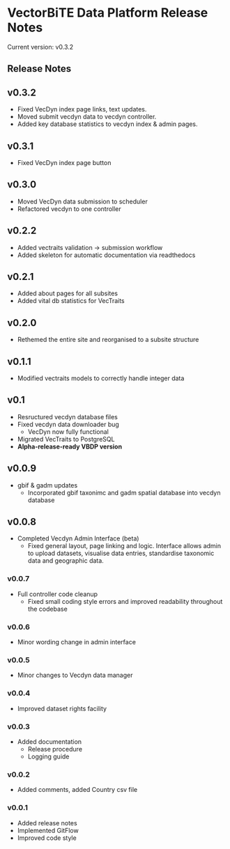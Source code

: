 # VectorBiTE Data Platform Release Notes
Current version: v0.3.2
## Release Notes

## v0.3.2
- Fixed VecDyn index page links, text updates. 
- Moved submit vecdyn data to vecdyn controller. 
- Added key database statistics to vecdyn index & admin pages. 


## v0.3.1
- Fixed VecDyn index page button

## v0.3.0
- Moved VecDyn data submission to scheduler
- Refactored vecdyn to one controller

## v0.2.2
- Added vectraits validation -> submission workflow
- Added skeleton for automatic documentation via readthedocs

## v0.2.1
- Added about pages for all subsites
- Added vital db statistics for VecTraits

## v0.2.0
- Rethemed the entire site and reorganised to a subsite structure

## v0.1.1
- Modified vectraits models to correctly handle integer data

## v0.1
- Resructured vecdyn database files
- Fixed vecdyn data downloader bug
    - VecDyn now fully functional
- Migrated VecTraits to PostgreSQL
- **Alpha-release-ready VBDP version**

## v0.0.9
- gbif & gadm updates
    - Incorporated gbif taxonimc and gadm spatial database into vecdyn database

## v0.0.8
- Completed Vecdyn Admin Interface (beta)
    - Fixed general layout, page linking and logic. Interface allows admin to upload datasets, visualise data entries, standardise taxonomic data and geographic data.

### v0.0.7
- Full controller code cleanup
    - Fixed small coding style errors and improved readability throughout the codebase

### v0.0.6
- Minor wording change in admin interface

### v0.0.5
- Minor changes to Vecdyn data manager

### v0.0.4
- Improved dataset rights facility

### v0.0.3
- Added documentation
    - Release procedure
    - Logging guide

### v0.0.2
- Added comments, added Country csv file

### v0.0.1
- Added release notes
- Implemented GitFlow
- Improved code style
